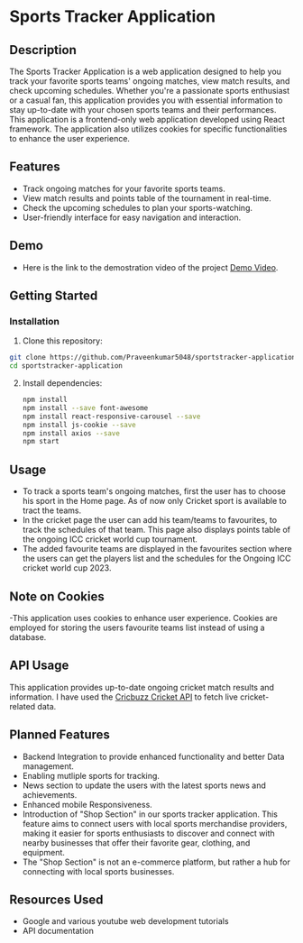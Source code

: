 # Sports Tracker Application

## Description

The Sports Tracker Application is a web application designed to help you track your favorite sports teams' ongoing matches, view match results, and check upcoming schedules. Whether you're a passionate sports enthusiast or a casual fan, this application provides you with essential information to stay up-to-date with your chosen sports teams and their performances.<br>
This application is a frontend-only web application developed using React framework. The application also utilizes cookies for specific functionalities to enhance the user experience.

## Features

- Track ongoing matches for your favorite sports teams.
- View match results and points table of the  tournament in real-time.
- Check the upcoming schedules to plan your sports-watching.
- User-friendly interface for easy navigation and interaction.

## Demo
- Here is the link to the demostration video of the project [Demo Video](https://drive.google.com/file/d/1AIQoJpeN9mO5Xj25lfBnE1k8LdEnpqlB/view?usp=sharing).

## Getting Started
### Installation

1. Clone this repository:
```bash
git clone https://github.com/Praveenkumar5048/sportstracker-application.git
cd sportstracker-application
```

2. Install dependencies:
   ```bash
   npm install
   npm install --save font-awesome
   npm install react-responsive-carousel --save
   npm install js-cookie --save
   npm install axios --save
   npm start
   ```

## Usage

- To track a sports team's ongoing matches, first the user has to choose his sport in the Home page.  As of now only Cricket sport is available to tract the teams.
- In the cricket page the user can add his team/teams to favourites, to track the schedules of that team. This page also displays points table of the ongoing ICC cricket world cup tournament.
- The added favourite teams are displayed in the favourites section where the users can get the players list and the schedules for the Ongoing ICC cricket world cup 2023.

## Note on Cookies
-This application uses cookies to enhance user experience. Cookies are employed for storing the users favourite teams list instead of using a database.

## API Usage
This application provides up-to-date ongoing cricket match results and information. I have used the [Cricbuzz Cricket API](https://rapidapi.com/cricketapilive/api/cricbuzz-cricket) to fetch live cricket-related data.

## Planned Features
- Backend Integration to provide enhanced functionality and better Data management.
- Enabling mutliple sports for tracking.
- News section to update the users with the latest sports news and achievements.
- Enhanced mobile Responsiveness.
- Introduction of "Shop Section" in our sports tracker application. This feature aims to connect users with local sports merchandise providers, making it easier for sports enthusiasts to discover and connect with nearby businesses that offer their favorite gear, clothing, and equipment.
- The "Shop Section" is not an e-commerce platform, but rather a hub for connecting with local sports businesses.

## Resources Used
- Google and various youtube web development tutorials
- API documentation

